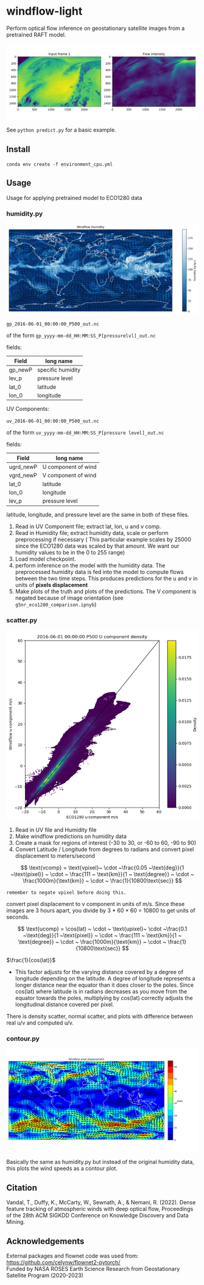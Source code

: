 # windflow-light

Perform optical flow inference on geostationary satellite images from a pretrained RAFT model. 

![windflow example](./examples/example-flows.png)

See  `python predict.py` for a basic example.

## Install

`conda env create -f environment_cpu.yml`

## Usage

Usage for applying pretrained model to ECO1280 data

### humidity.py

![eco1280 example](./examples/humidity_quivers_windflow2_Blues_short.png)

`gp_2016-06-01_00:00:00_P500_out.nc`

of the form `gp_yyyy-mm-dd_HH:MM:SS_P[pressurelvl]_out.nc`

fields:

| Field | long name |
| --- | --- |
| gp_newP | specific humidity |
| lev_p | pressure level |
| lat_0 | latitude |
| lon_0 | longitude |

UV Components:

`uv_2016-06-01_00:00:00_P500_out.nc`

of the form `uv_yyyy-mm-dd_HH:MM:SS_P[pressure level]_out.nc`

fields:

| Field | long name |
| --- | --- |
| ugrd_newP | U component of wind |
| vgrd_newP | V component of wind |
| lat_0 | latitude |
| lon_0 | longitude |
| lev_p | pressure level |

latitude, longitude, and pressure level are the same in both of these files. 

1. Read in UV Component file; extract lat, lon, u and v comp. 
2. Read in Humidity file; extract humidity data, scale  or perform preprocessing if necessary ( This particular example scales by 25000 since the ECO1280 data was scaled by that amount. We want our humidity values to be in the 0 to 255 range)
3. Load model checkpoint. 
4. perform inference on the model with the humidity data. The preprocessed humidity data is fed into the model to compute flows between the two time steps. This produces predictions for the u and v in units of **pixels displacement**
5. Make plots of the truth and plots of the predictions. The V component is negated because of image orientation (see `g5nr_eco1280_comparison.ipnyb`)

### scatter.py

![scatter u](./examples/scatter_density.ucomp_500_-30to30_pixel.png)

1. Read in UV file and Humidity file
2. Make windflow predictions on humidity data
3. Create a mask for regions of interest (-30 to 30, or -60 to 60, -90 to 90)
4. Convert Latitude / Longitude from degrees to radians and convert pixel displacement to meters/second
    
$$
\text{vcomp} = \text{vpixel}~ \cdot ~\frac{0.05 ~\text{deg}}{1 ~\text{pixel}} ~ \cdot ~ \frac{111 ~ \text{km}}{1 ~ \text{degree}} ~ \cdot ~ \frac{1000m}{\text{km}} ~ \cdot ~ \frac{1}{10800\text{sec}}
$$
    
    remember to negate vpixel before doing this. 
    

convert pixel displacement to v component in units of m/s. Since these images are 3 hours apart, you divide by 3 * 60 * 60 = 10800 to get units of seconds. 

$$
\text{ucomp} = \cos(lat) ~ \cdot ~ \text{upixel}~ \cdot ~\frac{0.1 ~\text{deg}}{1 ~\text{pixel}} ~ \cdot ~ \frac{111 ~ \text{km}}{1 ~ \text{degree}} ~ \cdot ~ \frac{1000m}{\text{km}} ~ \cdot ~ \frac{1}{10800\text{sec}}
$$

$\frac{1}{cos(lat)}$

- This factor adjusts for the varying distance covered by a degree of longitude depending on the latitude. A degree of longitude represents a longer distance near the equator than it does closer to the poles. Since cos(lat) where latitude is in radians decreases as you move from the equator towards the poles, multiplying by cos(lat) correctly adjusts the longitudinal distance covered per pixel.

There is density scatter, normal scatter, and plots with difference between real u/v and computed u/v. 

### contour.py

![contour eco1280](./examples/contour_quivers_windflow.png)

Basically the same as humidity.py but instead of the original humidity data, this plots the wind speeds as a contour plot. 


## Citation

Vandal, T., Duffy, K., McCarty, W., Sewnath, A., & Nemani, R. (2022). Dense feature tracking of atmospheric winds with deep optical flow, Proceedings of the 28th ACM SIGKDD Conference on Knowledge Discovery and Data Mining.

## Acknowledgements

External packages and flownet code was used from: https://github.com/celynw/flownet2-pytorch/ <br>
Funded by NASA ROSES Earth Science Research from Geostationary Satellite Program (2020-2023)
